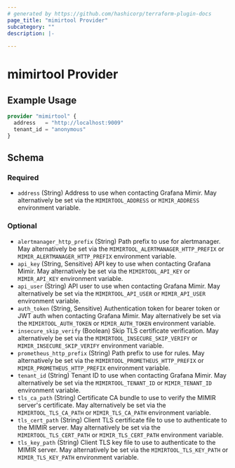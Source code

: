 ```yaml
---
# generated by https://github.com/hashicorp/terraform-plugin-docs
page_title: "mimirtool Provider"
subcategory: ""
description: |-
  
---
```


# mimirtool Provider



## Example Usage

```terraform
provider "mimirtool" {
  address   = "http://localhost:9009"
  tenant_id = "anonymous"
}
```

<!-- schema generated by tfplugindocs -->
## Schema

### Required

- `address` (String) Address to use when contacting Grafana Mimir. May alternatively be set via the `MIMIRTOOL_ADDRESS` or `MIMIR_ADDRESS` environment variable.

### Optional

- `alertmanager_http_prefix` (String) Path prefix to use for alertmanager. May alternatively be set via the `MIMIRTOOL_ALERTMANAGER_HTTP_PREFIX` or `MIMIR_ALERTMANAGER_HTTP_PREFIX` environment variable.
- `api_key` (String, Sensitive) API key to use when contacting Grafana Mimir. May alternatively be set via the `MIMIRTOOL_API_KEY` or `MIMIR_API_KEY` environment variable.
- `api_user` (String) API user to use when contacting Grafana Mimir. May alternatively be set via the `MIMIRTOOL_API_USER` or `MIMIR_API_USER` environment variable.
- `auth_token` (String, Sensitive) Authentication token for bearer token or JWT auth when contacting Grafana Mimir. May alternatively be set via the `MIMIRTOOL_AUTH_TOKEN` or `MIMIR_AUTH_TOKEN` environment variable.
- `insecure_skip_verify` (Boolean) Skip TLS certificate verification. May alternatively be set via the `MIMIRTOOL_INSECURE_SKIP_VERIFY` or `MIMIR_INSECURE_SKIP_VERIFY` environment variable.
- `prometheus_http_prefix` (String) Path prefix to use for rules. May alternatively be set via the `MIMIRTOOL_PROMETHEUS_HTTP_PREFIX` or `MIMIR_PROMETHEUS_HTTP_PREFIX` environment variable.
- `tenant_id` (String) Tenant ID to use when contacting Grafana Mimir. May alternatively be set via the `MIMIRTOOL_TENANT_ID` or `MIMIR_TENANT_ID` environment variable.
- `tls_ca_path` (String) Certificate CA bundle to use to verify the MIMIR server's certificate. May alternatively be set via the `MIMIRTOOL_TLS_CA_PATH` or `MIMIR_TLS_CA_PATH` environment variable.
- `tls_cert_path` (String) Client TLS certificate file to use to authenticate to the MIMIR server. May alternatively be set via the `MIMIRTOOL_TLS_CERT_PATH` or `MIMIR_TLS_CERT_PATH` environment variable.
- `tls_key_path` (String) Client TLS key file to use to authenticate to the MIMIR server. May alternatively be set via the `MIMIRTOOL_TLS_KEY_PATH` or `MIMIR_TLS_KEY_PATH` environment variable.
